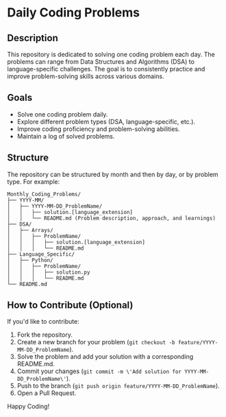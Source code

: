 # Daily Coding Problems

## Description

This repository is dedicated to solving one coding problem each day. The problems can range from Data Structures and Algorithms (DSA) to language-specific challenges. The goal is to consistently practice and improve problem-solving skills across various domains.

## Goals

- Solve one coding problem daily.
- Explore different problem types (DSA, language-specific, etc.).
- Improve coding proficiency and problem-solving abilities.
- Maintain a log of solved problems.

## Structure

The repository can be structured by month and then by day, or by problem type. For example:

```
Monthly_Coding_Problems/
├── YYYY-MM/
│   ├── YYYY-MM-DD_ProblemName/
│   │   ├── solution.[language_extension]
│   │   └── README.md (Problem description, approach, and learnings)
├── DSA/
│   ├── Arrays/
│   │   ├── ProblemName/
│   │   │   ├── solution.[language_extension]
│   │   │   └── README.md
├── Language_Specific/
│   ├── Python/
│   │   ├── ProblemName/
│   │   │   ├── solution.py
│   │   │   └── README.md
└── README.md
```

## How to Contribute (Optional)

If you\'d like to contribute:
1. Fork the repository.
2. Create a new branch for your problem (`git checkout -b feature/YYYY-MM-DD_ProblemName`).
3. Solve the problem and add your solution with a corresponding README.md.
4. Commit your changes (`git commit -m \'Add solution for YYYY-MM-DD_ProblemName\'`).
5. Push to the branch (`git push origin feature/YYYY-MM-DD_ProblemName`).
6. Open a Pull Request.

Happy Coding!
